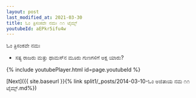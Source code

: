 ```yaml
---
layout: post
last_modified_at: 2021-03-30
title: ಓಂ ತ್ರಿಸಂಕವೇ ನಮಃ ೧೧ ಟೈಮ್ಸ್
youtubeId: aEPkr5ifu4w
---
```

 
 
 ಓಂ ತ್ರಿಸಂಕವೇ ನಮಃ  
 
 -  ಸತ್ಯ ರಾಜರು ಮತ್ತು ಥಾಮಸ್‌ನ ಮೂರು ಗುಣಗಳಿಗೆ ಅಕ್ಷ ಯಾರು? 
 
  
 
  
 
 
 
 
 
 


{% include youtubePlayer.html id=page.youtubeId %}
 
[Next]({{ site.baseurl }}{% link  split1/_posts/2014-03-10-ಓಂ ಅಜಿತಾಯ ನಮ  ೧೧ ಟೈಮ್ಸ್.md%})
 
